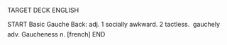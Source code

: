 TARGET DECK
ENGLISH

START
Basic
Gauche
Back: adj. 1 socially awkward. 2 tactless.  gauchely adv. Gaucheness n. [french]
END

